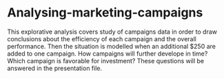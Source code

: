 # Analysing-marketing-campaigns
This explorative analysis covers study of campaigns data in order to draw conclusions about the efficiency of each campaign and the overall performance. Then the situation is modelled when an additional $250 are added to one campaign. How campaigns will further develope in time? Which campaign is favorable for investment? These questions will be answered in the presentation file.   
